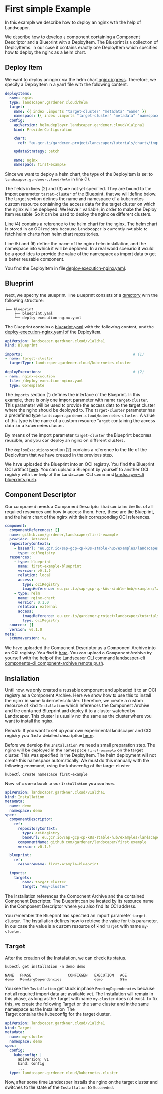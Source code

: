 # First simple Example

In this example we describe how to deploy an nginx with the help of Landscaper.

We describe how to develop a component containing a Component Descriptor and a Blueprint with a DeployItem.
The Blueprint is a collection of DeployItems. In our case it contains exactly one DeployItem which specifies how to 
deploy the nginx as a helm chart.

## Deploy Item

We want to deploy an nginx via the helm chart [nginx ingress](https://github.com/kubernetes/ingress-nginx/tree/master/charts/ingress-nginx).
Therefore, we specify a DeployItem in a yaml file with the following content.

```yaml
deployItems:
- name: nginx
  type: landscaper.gardener.cloud/helm                                                             # (1)
  target:
    name: {{ index .imports "target-cluster" "metadata" "name" }}                                  # (2)
    namespace: {{ index .imports "target-cluster" "metadata" "namespace" }}                        # (3)
  config:
    apiVersion: helm.deployer.landscaper.gardener.cloud/v1alpha1
    kind: ProviderConfiguration

    chart:
      ref: "eu.gcr.io/gardener-project/landscaper/tutorials/charts/ingress-nginx:v0.1.0"           # (4)

    updateStrategy: patch

    name: nginx                                                                                    # (5)
    namespace: first-example                                                                       # (6)
```

Since we want to deploy a helm chart, the type of the DeployItem is set to `landscaper.gardener.cloud/helm` in line (1).

The fields in lines (2) and (3) are not yet specified. They are bound to the import parameter `target-cluster` of the 
Blueprint, that we will define below. The target section defines the name and namespace of a kubernetes custom resource
containing the access data for the target cluster on which the nginx will be deployed. We leave it variable, in order 
to make the Deploy Item reusable. So it can be used to deploy the nginx on different clusters. 

Line (4) contains a reference to the helm chart for the nginx. The helm chart is stored in an OCI registry because 
Landscaper is currently not able to fetch helm charts from helm chart repositories.

Line (5) and (6) define the name of the nginx helm installation, and the namespace into which it will be deployed. In a 
real world scenario it would be a good idea to provide the value of the namespace as import data to get a better 
reusable component.

You find the DeployItem in file [deploy-execution-nginx.yaml](./resources/blueprint/deploy-execution-nginx.yaml).

## Blueprint

Next, we specify the Blueprint. The Blueprint consists of a [directory](./resources/blueprint) with the following 
structure:

```
├── blueprint
    ├── blueprint.yaml
    └── deploy-execution-nginx.yaml
```

The Blueprint contains a
[blueprint.yaml](./resources/blueprint/blueprint.yaml) with the following content, and the 
[deploy-execution-nginx.yaml](./resources/blueprint/deploy-execution-nginx.yaml) of the DeployItem. 
 
```yaml
apiVersion: landscaper.gardener.cloud/v1alpha1
kind: Blueprint

imports:                                                   # (1)
- name: target-cluster
  targetType: landscaper.gardener.cloud/kubernetes-cluster 

deployExecutions:                                          # (2)
- name: nginx-execution 
  file: /deploy-execution-nginx.yaml
  type: GoTemplate
```

The `imports` section (1) defines the interface of the Blueprint. In this example, there is only one import parameter 
with name `target-cluster`. This parameter will be used to provide the access data to the target cluster where the 
nginx should be deployed to. The `target-cluster` parameter has a predefined type 
`landscaper.gardener.cloud/kubernetes-cluster`. A value of this type is the name of a custom resource `Target` 
containing the access data for a kubernetes cluster.

By means of the import parameter `target-cluster` the Blueprint becomes reusable, and you can deploy an nginx on different 
clusters.

The `deployExecutions` section (2) contains a reference to the file of the DeployItem that we have created in the 
previous step. 

We have uploaded the Blueprint into an OCI registry. You find the Blueprint OCI artifact 
[here](https://eu.gcr.io/sap-gcp-cp-k8s-stable-hub/examples/landscaper/docs/blueprints/github.com/gardener/landscaper/first-example).
You can upload a Blueprint by yourself to another OCI registry with the help of the Landscaper CLI command 
[landscaper-cli blueprints push](https://github.com/gardener/landscapercli/blob/master/docs/reference/landscaper-cli_blueprints_push.md).

## Component Descriptor

Our component needs a Component Descriptor that contains the list of all required resources and how to access them.
Here, these are the Blueprint, and the helm chart of the nginx with their corresponding OCI references.

```yaml
component:
  componentReferences: []
  name: github.com/gardener/landscaper/first-example
  provider: internal
  repositoryContexts:
    - baseUrl: "eu.gcr.io/sap-gcp-cp-k8s-stable-hub/examples/landscaper/docs"
      type: ociRegistry
  resources:
    - type: blueprint
      name: first-example-blueprint
      version: v0.1.0
      relation: local
      access:
        type: ociRegistry
        imageReference: eu.gcr.io/sap-gcp-cp-k8s-stable-hub/examples/landscaper/docs/blueprints/github.com/gardener/landscaper/first-example:v0.1.0
    - type: helm
      name: nginx-chart
      version: 0.1.0
      relation: external
      access:
        imageReference: eu.gcr.io/gardener-project/landscaper/tutorials/charts/ingress-nginx:v0.1.0
        type: ociRegistry
  sources: []
  version: v0.1.0
meta:
  schemaVersion: v2
```

We have uploaded the Component Descriptor as a Component Archive into an OCI registry. You find it
[here](https://eu.gcr.io/sap-gcp-cp-k8s-stable-hub/examples/landscaper/docs/component-descriptors/github.com/gardener/landscaper/first-example).
You can upload a Component Archive by yourself with the help of the Landscaper CLI command
[landscaper-cli components-cli component-archive remote push](https://github.com/gardener/landscapercli/blob/master/docs/reference/landscaper-cli_components-cli_component-archive_remote_push.md).

## Installation

Until now, we only created a reusable component and uploaded it to an OCI registry as a Component Archive. Here we show
how to use this to install the nginx in some kubernetes cluster. Therefore, we create a custom 
resource of kind `Installation` which references the Component Archive and the contained Blueprint and deploy it to 
a cluster watched by Landscaper. This cluster is usually not the same as the cluster where you want to install the nginx. 

Remark: If you want to set up your own experimental landscaper and OCI registry you find a detailed description 
[here](https://github.com/gardener/landscapercli/blob/master/docs/commands/quickstart/install.md).

Before we develop the `Installation` we need a small preparation step. The nginx will be deployed in the namespace 
`first-example` on the target cluster. This was specified in the DeployItem. The helm deployment will not create this 
namespace automatically. We must do this manually with the following command, using the kubeconfig of the 
target cluster.

```
kubectl create namespace first-example
```

Now let's come back to our `Installation` you see here.

```yaml
apiVersion: landscaper.gardener.cloud/v1alpha1
kind: Installation
metadata:
  name: demo
  namespace: demo
spec:
  componentDescriptor:
    ref:
      repositoryContext:
        type: ociRegistry
        baseUrl: eu.gcr.io/sap-gcp-cp-k8s-stable-hub/examples/landscaper/docs
      componentName: github.com/gardener/landscaper/first-example
      version: v0.1.0

  blueprint:
    ref:
      resourceName: first-example-blueprint

  imports:
    targets:
      - name: target-cluster
        target: "#my-cluster"
```

The Installation references the Component Archive and the contained Component Descriptor.
The Blueprint can be located by its resource name in the Component Descriptor where you also find its OCI address.

You remember the Blueprint has specified an import parameter `target-cluster`. The Installation defines how to retrieve 
the value for this parameter. In our case the value is a custom resource of kind `Target` with name `my-cluster`.

## Target

After the creation of the Installation, we can check its status. 

```
kubectl get installation -n demo demo

NAME   PHASE                 CONFIGGEN   EXECUTION   AGE
demo   PendingDependencies               demo        58m
```

You see the `Installation` get stuck in phase `PendingDependencies` because not all required import data are available yet.
The Installation will remain in this phase, as long as the Target with name `my-cluster` does not exist.
To fix this, we create the following Target on the same cluster and in the same namespace as the Installation. The  
Target contains the kubeconfig for the target cluster.

```yaml
apiVersion: landscaper.gardener.cloud/v1alpha1
kind: Target
metadata:
  name: my-cluster
  namespace: demo
spec:
  config:
    kubeconfig: |                     
      apiVersion: v1
      kind: Config
      ...
  type: landscaper.gardener.cloud/kubernetes-cluster
```

Now, after some time Landscaper installs the nginx on the target cluster and switches to the state of the
`Installation` to `Succeeded`.
